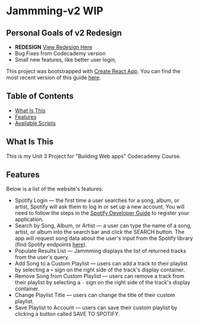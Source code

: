 # Jammming-v2 WIP

## Personal Goals of v2 Redesign
- **REDESIGN** [View Redesign Here](https://xd.adobe.com/view/9499fcaf-473f-4835-a995-ef9303ed6c40?fullscreen&hints=off)
- Bug Fixes from Codecademy version
- Small new features, like better user login,

This project was bootstrapped with [Create React App](https://github.com/facebookincubator/create-react-app). You can find the most recent version of this guide [here](https://github.com/facebookincubator/create-react-app/blob/master/packages/react-scripts/template/README.md).

## Table of Contents

- [What Is This](#what-is-this)
- [Features](#features)
- [Available Scripts](#available-scripts)


## What Is This

This is my Unit 3 Project for "Building Web apps" Codecademy Course. 

## Features

Below is a list of the website's features:

- Spotify Login — the first time a user searches for a song, album, or artist, Spotify will ask them to log in or set up a new account. You will need to follow the steps in the [Spotify Developer Guide](https://developer.spotify.com/web-api/tutorial/) to register your application.
- Search by Song, Album, or Artist — a user can type the name of a song, artist, or album into the search bar and click the SEARCH button. The app will request song data about the user's input from the Spotify library (find Spotify endpoints [here](https://developer.spotify.com/web-api/endpoint-reference/)).
- Populate Results List — Jammming displays the list of returned tracks from the user's query.
- Add Song to a Custom Playlist — users can add a track to their playlist by selecting a `+` sign on the right side of the track's display container.
- Remove Song from Custom Playlist — users can remove a track from their playlist by selecting a `-` sign on the right side of the track's display container.
- Change Playlist Title — users can change the title of their custom playlist.
- Save Playlist to Account — users can save their custom playlist by clicking a button called SAVE TO SPOTIFY.






